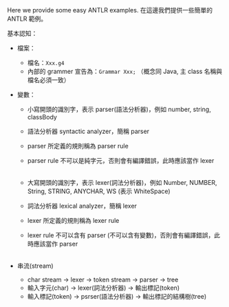 Here we provide some easy ANTLR examples.
在這邊我們提供一些簡單的 ANTLR 範例。

基本認知：
- 檔案：
  - 檔名：```Xxx.g4```
  - 內部的 grammer 宣告為：```Grammar Xxx;```  （概念同 Java, 主 class 名稱與檔名必須一致）
  
- 變數：
  - 小寫開頭的識別字，表示 parser(語法分析器)，例如 number, string, classBody
  - 語法分析器 syntactic analyzer，簡稱 parser
  - parser 所定義的規則稱為 parser rule
  - parser rule 不可以是純字元，否則會有編譯錯誤，此時應該當作 lexer<br><br>
  
  - 大寫開頭的識別字，表示 lexer(詞法分析器)，例如 Number, NUMBER, String, STRING, ANYCHAR, WS (表示 WhiteSpace)
  - 詞法分析器 lexical analyzer，簡稱 lexer
  - lexer 所定義的規則稱為 lexer rule
  - lexer rule 不可以含有 parser (不可以含有變數)，否則會有編譯錯誤，此時應該當作 parser<br><br>
  
- 串流(stream)
  - char stream -> lexer -> token stream -> parser -> tree
  - 輸入字元(char) -> lexer(詞法分析器) -> 輸出標記(token)
  - 輸入標記(token) -> psrser(語法分析器) -> 輸出標記的結構樹(tree)
